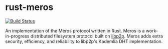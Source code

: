 # rust-meros

[![Build Status](https://travis-ci.com/meros-project/rust-meros.svg?branch=master)](https://travis-ci.com/meros-project/rust-meros)

An implementation of the Meros protocol written in Rust. Meros is a work-in-progress distributed filesystem protocol built on [libp2p](https://github.com/libp2p).
Meros adds extra security, efficiency, and reliability to libp2p's Kademlia DHT implementation.
